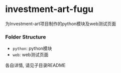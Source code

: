 # investment-art-fugu

为Investment-art项目制作的python模块及web测试页面

### Folder Structure
- `python`: python模块
- `web`: web测试页面

各自详情, 请见子目录README
